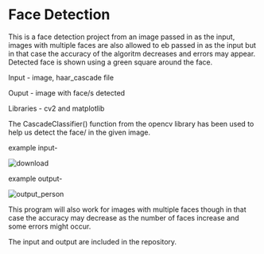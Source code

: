 # Face Detection
This is a face detection project from an image passed in as the input, images with multiple faces are also allowed to eb passed in as the input but in that case the accuracy of the algoritm decreases and errors may appear. Detected face is shown using a green square around the face.

Input - image, haar_cascade file

Ouput - image with face/s detected

Libraries - cv2 and matplotlib

The CascadeClassifier() function from the opencv library has been used to help us detect the face/ in the given image.

example input-

![download](https://user-images.githubusercontent.com/47482433/121072249-92903400-c7ee-11eb-92f9-26feaecea342.jpg)

example output-

![output_person](https://user-images.githubusercontent.com/47482433/121078919-236b0d80-c7f7-11eb-80f8-d45aa925eb98.jpg)

This program will also work for images with multiple faces though in that case the accuracy may decrease as the number of faces increase and some errors might occur.

The input and output are included in the repository.
